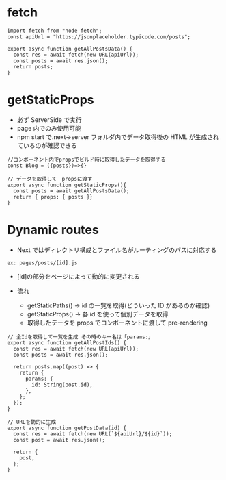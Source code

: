 # fetch

```fetch
import fetch from "node-fetch";
const apiUrl = "https://jsonplaceholder.typicode.com/posts";

export async function getAllPostsData() {
  const res = await fetch(new URL(apiUrl));
  const posts = await res.json();
  return posts;
}
```

# getStaticProps

- 必ず ServerSide で実行
- page 内でのみ使用可能
- npm start で.next->server フォルダ内でデータ取得後の HTML が生成されているのが確認できる

```getStaticProps
//コンポーネント内でpropsでビルド時に取得したデータを取得する
const Blog = ({posts})=>{}

// データを取得して　propsに渡す
export async function getStaticProps(){
  const posts = await getAllPostsData();
  return { props: { posts }}
}
```

# Dynamic routes

- Next ではディレクトリ構成とファイル名がルーティングのパスに対応する

`ex: pages/posts/[id].js`

- [id]の部分をページによって動的に変更される

- 流れ
  - getStaticPaths() -> id の一覧を取得(どういった ID があるのか確認)
  - getStaticProps() -> 各 id を使って個別データを取得
  - 取得したデータを props でコンポーネントに渡して pre-rendering

```params必須
// 全Idを取得して一覧を生成 その時のキー名は「params:」
export async function getAllPostIds() {
  const res = await fetch(new URL(apiUrl));
  const posts = await res.json();

  return posts.map((post) => {
    return {
      params: {
        id: String(post.id),
      },
    };
  });
}
```

```個別データ取得
// URLを動的に生成
export async function getPostData(id) {
  const res = await fetch(new URL(`${apiUrl}/${id}`));
  const post = await res.json();

  return {
    post,
  };
}
```
